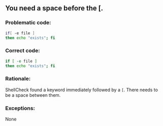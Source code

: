 ## You need a space before the [.

### Problematic code:

```sh
if[ -e file ]
then echo "exists"; fi
```

### Correct code:

```sh
if [ -e file ]
then echo "exists"; fi
```
### Rationale:

ShellCheck found a keyword immediately followed by a `[`. There needs to be a space between them.

### Exceptions:

None